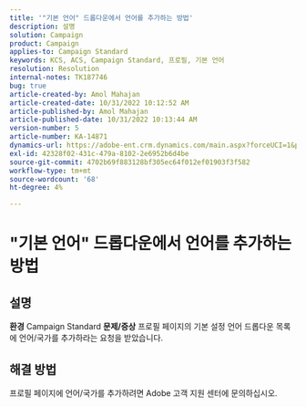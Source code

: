 ```yaml
---
title: '"기본 언어" 드롭다운에서 언어를 추가하는 방법'
description: 설명
solution: Campaign
product: Campaign
applies-to: Campaign Standard
keywords: KCS, ACS, Campaign Standard, 프로필, 기본 언어
resolution: Resolution
internal-notes: TK187746
bug: true
article-created-by: Amol Mahajan
article-created-date: 10/31/2022 10:12:52 AM
article-published-by: Amol Mahajan
article-published-date: 10/31/2022 10:13:44 AM
version-number: 5
article-number: KA-14871
dynamics-url: https://adobe-ent.crm.dynamics.com/main.aspx?forceUCI=1&pagetype=entityrecord&etn=knowledgearticle&id=bb163392-0459-ed11-9561-6045bd006079
exl-id: 42328f02-431c-479a-8102-2e6952b6d4be
source-git-commit: 4702b69f883128bf305ec64f012ef01903f3f582
workflow-type: tm+mt
source-wordcount: '68'
ht-degree: 4%

---
```


# &quot;기본 언어&quot; 드롭다운에서 언어를 추가하는 방법

## 설명

<b>환경</b>
Campaign Standard
<b>문제/증상</b>
프로필 페이지의 기본 설정 언어 드롭다운 목록에 언어/국가를 추가하라는 요청을 받았습니다.


## 해결 방법


프로필 페이지에 언어/국가를 추가하려면 Adobe 고객 지원 센터에 문의하십시오.
